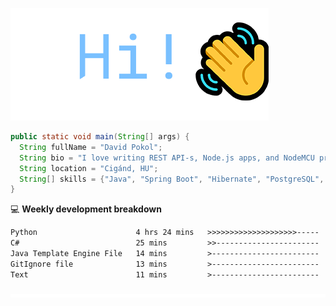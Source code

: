 ![Hi!](assets/images/hi.png)

```java
public static void main(String[] args) {
  String fullName = "David Pokol";
  String bio = "I love writing REST API-s, Node.js apps, and NodeMCU programs";
  String location = "Cigánd, HU";
  String[] skills = {"Java", "Spring Boot", "Hibernate", "PostgreSQL", "Git"};
}
```

💻 **Weekly development breakdown**
<!--START_SECTION:waka-->

```txt
Python                      4 hrs 24 mins   >>>>>>>>>>>>>>>>>>>>-----   78.08 %
C#                          25 mins         >>-----------------------   07.42 %
Java Template Engine File   14 mins         >------------------------   04.41 %
GitIgnore file              13 mins         >------------------------   03.85 %
Text                        11 mins         >------------------------   03.39 %
```

<!--END_SECTION:waka-->

![footer](assets/images/footer.png)
